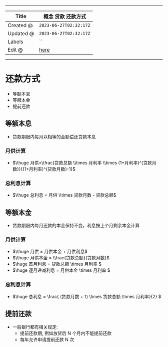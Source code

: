 -----

| Title     | 概念 贷款 还款方式                                      |
| --------- | ----------------------------------------------- |
| Created @ | `2023-06-27T02:32:17Z`                          |
| Updated @ | `2023-06-27T02:32:17Z`                          |
| Labels    | \`\`                                            |
| Edit @    | [here](https://github.com/junxnone/F/issues/95) |

-----

# 还款方式

  - 等额本息
  - 等额本金
  - 提前还款

## 等额本息

  - 贷款期限内每月以相等的金额偿还贷款本息

### 月供计算

  - $\\huge 月供=\\frac{贷款总额 \\times 月利率 \\times
    (1+月利率)^{贷款月数}}{(1+月利率)^{贷款月数}-1}$

### 总利息计算

  - $\\huge 总利息 = 月供 \\times 贷款月数 - 贷款总额$

## 等额本金

  - 贷款期限内每月还款的本金保持不变，利息按上个月剩余本金计算

### 月供计算

  - $\\huge 月供 = 月供本金 + 月供利息$
  - $\\huge 月供本金 = \\frac{贷款总额}{贷款月数}$
  - $\\huge 首月利息 = 贷款总额 \\times 月利率 $
  - $\\huge 逐月递减利息 = 月供本金 \\times 月利率 $

### 总利息计算

  - $\\huge 总利息 = \\frac{ (贷款月数 + 1) \\times 贷款总额 \\times 月利率}{2} $

## 提前还款

  - 一般银行都有相关规定:
      - 提前还款期, 例如放贷后 N 个月内不能提前还款
      - 每年允许申请提前还款 N 次
